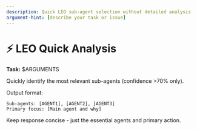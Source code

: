 ```yaml
---
description: Quick LEO sub-agent selection without detailed analysis
argument-hint: [describe your task or issue]
---
```


# ⚡ LEO Quick Analysis

**Task:** $ARGUMENTS

Quickly identify the most relevant sub-agents (confidence >70% only).

Output format:
```
Sub-agents: [AGENT1], [AGENT2], [AGENT3]
Primary focus: [Main agent and why]
```

Keep response concise - just the essential agents and primary action.